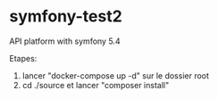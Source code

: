 # symfony-test2

API platform with symfony 5.4

Etapes:

1. lancer "docker-compose up -d" sur le dossier root
2. cd ./source et lancer "composer install"
